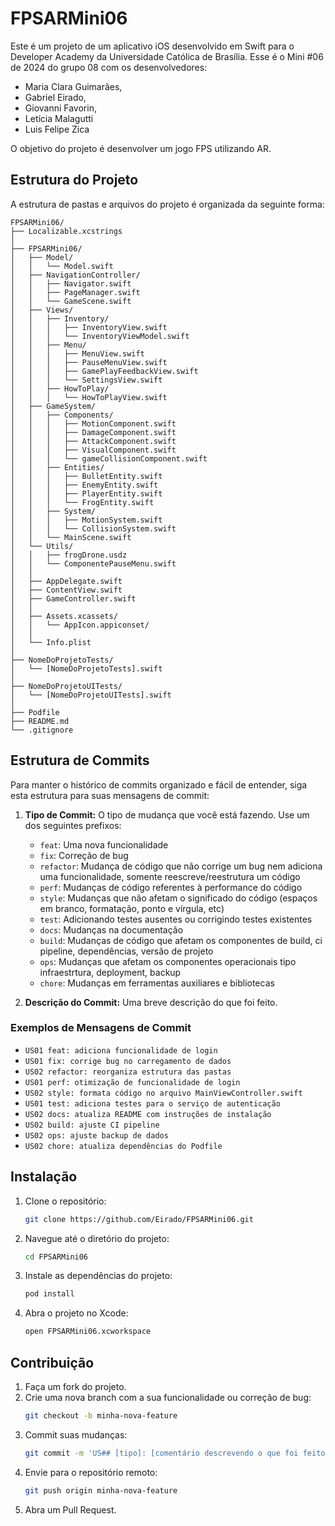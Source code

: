 # FPSARMini06

Este é um projeto de um aplicativo iOS desenvolvido em Swift para o Developer Academy da Universidade Católica de Brasília. Esse é o Mini #06 de 2024 do grupo 08 com os desenvolvedores:
- Maria Clara Guimarães,
- Gabriel Eirado,
- Giovanni Favorin,
- Letícia Malagutti
- Luis Felipe Zica
  
O objetivo do projeto é desenvolver um jogo FPS utilizando AR.

## Estrutura do Projeto

A estrutura de pastas e arquivos do projeto é organizada da seguinte forma:

```
FPSARMini06/
├── Localizable.xcstrings
│
├── FPSARMini06/
│   ├── Model/
│   │   └── Model.swift
│   ├── NavigationController/
│   │   ├── Navigator.swift
│   │   ├── PageManager.swift
│   │   └── GameScene.swift
│   ├── Views/
│   │   ├── Inventory/
│   │   │   ├── InventoryView.swift
│   │   │   └── InventoryViewModel.swift
│   │   ├── Menu/
│   │   │   ├── MenuView.swift
│   │   │   ├── PauseMenuView.swift
│   │   │   ├── GamePlayFeedbackView.swift
│   │   │   └── SettingsView.swift
│   │   ├── HowToPlay/
│   │   │   └── HowToPlayView.swift
│   ├── GameSystem/
│   │   ├── Components/
│   │   │   ├── MotionComponent.swift
│   │   │   ├── DamageComponent.swift
│   │   │   ├── AttackComponent.swift
│   │   │   ├── VisualComponent.swift
│   │   │   └── gameCollisionComponent.swift
│   │   ├── Entities/
│   │   │   ├── BulletEntity.swift
│   │   │   ├── EnemyEntity.swift
│   │   │   ├── PlayerEntity.swift
│   │   │   └── FrogEntity.swift
│   │   ├── System/
│   │   │   ├── MotionSystem.swift
│   │   │   └── CollisionSystem.swift
│   │   └── MainScene.swift
│   └── Utils/
│   │   ├── frogDrone.usdz
│   │   └── ComponentePauseMenu.swift
│   │
│   ├── AppDelegate.swift
│   ├── ContentView.swift
│   ├── GameController.swift
│   │
│   ├── Assets.xcassets/
│   │   └── AppIcon.appiconset/
│   │
│   └── Info.plist
│   
├── NomeDoProjetoTests/
│   └── [NomeDoProjetoTests].swift
│
├── NomeDoProjetoUITests/
│   └── [NomeDoProjetoUITests].swift
│
├── Podfile
├── README.md
└── .gitignore
```

## Estrutura de Commits

Para manter o histórico de commits organizado e fácil de entender, siga esta estrutura para suas mensagens de commit:

1. **Tipo de Commit:** O tipo de mudança que você está fazendo. Use um dos seguintes prefixos:
    - `feat`: Uma nova funcionalidade
    - `fix`: Correção de bug
    - `refactor`: Mudança de código que não corrige um bug nem adiciona uma funcionalidade, somente reescreve/reestrutura um código
    - `perf`: Mudanças de código referentes à performance do código
    - `style`: Mudanças que não afetam o significado do código (espaços em branco, formatação, ponto e vírgula, etc)
    - `test`: Adicionando testes ausentes ou corrigindo testes existentes
    - `docs`: Mudanças na documentação
    - `build`: Mudanças de código que afetam os componentes de build, ci pipeline, dependências, versão de projeto
    - `ops`: Mudanças que afetam os componentes operacionais tipo infraestrtura, deployment, backup
    - `chore`: Mudanças em ferramentas auxiliares e bibliotecas

2. **Descrição do Commit:** Uma breve descrição do que foi feito.

### Exemplos de Mensagens de Commit

- `US01 feat: adiciona funcionalidade de login`
- `US01 fix: corrige bug no carregamento de dados`
- `US02 refactor: reorganiza estrutura das pastas`
- `US01 perf: otimização de funcionalidade de login`
- `US02 style: formata código no arquivo MainViewController.swift`
- `US01 test: adiciona testes para o serviço de autenticação`
- `US02 docs: atualiza README com instruções de instalação`
- `US02 build: ajuste CI pipeline`
- `US02 ops: ajuste backup de dados`
- `US02 chore: atualiza dependências do Podfile`

## Instalação

1. Clone o repositório:
    ```bash
    git clone https://github.com/Eirado/FPSARMini06.git
    ```

2. Navegue até o diretório do projeto:
    ```bash
    cd FPSARMini06
    ```

3. Instale as dependências do projeto:
    ```bash
    pod install
    ```

4. Abra o projeto no Xcode:
    ```bash
    open FPSARMini06.xcworkspace
    ```

## Contribuição

1. Faça um fork do projeto.
2. Crie uma nova branch com a sua funcionalidade ou correção de bug:
    ```bash
    git checkout -b minha-nova-feature
    ```
3. Commit suas mudanças:
    ```bash
    git commit -m 'US## [tipo]: [comentário descrevendo o que foi feito]'
    ```
4. Envie para o repositório remoto:
    ```bash
    git push origin minha-nova-feature
    ```
5. Abra um Pull Request.
